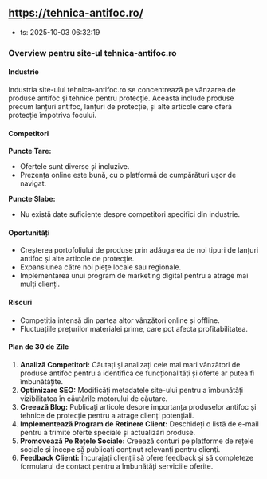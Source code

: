 ## https://tehnica-antifoc.ro/

- ts: 2025-10-03 06:32:19

### Overview pentru site-ul tehnica-antifoc.ro

#### Industrie
Industria site-ului tehnica-antifoc.ro se concentrează pe vânzarea de produse antifoc și tehnice pentru protecție. Aceasta include produse precum lanțuri antifoc, lanțuri de protecție, și alte articole care oferă protecție împotriva focului.

#### Competitori
**Puncte Tare:**
- Ofertele sunt diverse și incluzive.
- Prezența online este bună, cu o platformă de cumpărături ușor de navigat.

**Puncte Slabe:**
- Nu există date suficiente despre competitori specifici din industrie.

#### Oportunități
- Creșterea portofoliului de produse prin adăugarea de noi tipuri de lanțuri antifoc și alte articole de protecție.
- Expansiunea către noi piețe locale sau regionale.
- Implementarea unui program de marketing digital pentru a atrage mai mulți clienți.

#### Riscuri
- Competiția intensă din partea altor vânzători online și offline.
- Fluctuațiile prețurilor materialei prime, care pot afecta profitabilitatea.

#### Plan de 30 de Zile
1. **Analiză Competitori:** Căutați și analizați cele mai mari vânzători de produse antifoc pentru a identifica ce funcționalități și oferte ar putea fi îmbunătățite.
2. **Optimizare SEO:** Modificăți metadatele site-ului pentru a îmbunătăți vizibilitatea în căutările motorului de căutare.
3. **Creează Blog:** Publicați articole despre importanța produselor antifoc și tehnice de protecție pentru a atrage clienți potențiali.
4. **Implementează Program de Retinere Client:** Deschideți o listă de e-mail pentru a trimite oferte speciale și actualizări produse.
5. **Promovează Pe Rețele Sociale:** Creează conturi pe platforme de rețele sociale și începe să publicați conținut relevanți pentru clienți.
6. **Feedback Clienti:** Încurajați clienții să ofere feedback și să completeze formularul de contact pentru a îmbunătăți serviciile oferite.
